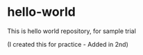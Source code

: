 # hello-world
This is hello world repository, for sample trial

(I created this for practice - Added in 2nd)
